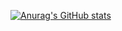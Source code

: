[![Anurag's GitHub stats](https://github-readme-stats.vercel.app/api?username=lkurukulasuriya)](https://github.com/anuraghazra/github-readme-stats)

<!--
**lkurukulasuriya/lkurukulasuriya** is a ✨ _special_ ✨ repository because its `README.md` (this file) appears on your GitHub profile.

Here are some ideas to get you started:

- 🔭 I’m currently working on ...
- 🌱 I’m currently learning ...
- 👯 I’m looking to collaborate on ...
- 🤔 I’m looking for help with ...
- 💬 Ask me about ...
- 📫 How to reach me: ...
- 😄 Pronouns: ...
- ⚡ Fun fact: ...
-->
